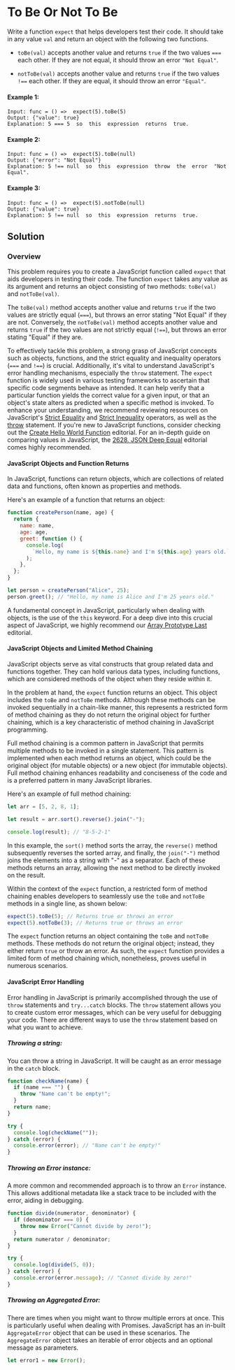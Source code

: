 # To Be Or Not To Be

Write a function `expect` that helps developers test their code. It should take in any value `val` and return an object with the following two functions.

- `toBe(val)` accepts another value and returns `true` if the two values `===` each other. If they are not equal, it should throw an error `"Not Equal"`.

- `notToBe(val)` accepts another value and returns `true` if the two values `!==` each other. If they are equal, it should throw an error `"Equal"`.

#### Example 1:

```
Input: func = () =>  expect(5).toBe(5)
Output: {"value": true}
Explanation: 5 === 5  so  this  expression  returns  true.
```

#### Example 2:

```
Input: func = () =>  expect(5).toBe(null)
Output: {"error": "Not Equal"}
Explanation: 5 !== null  so  this  expression  throw  the  error  "Not Equal".
```

#### Example 3:

```
Input: func = () =>  expect(5).notToBe(null)
Output: {"value": true}
Explanation: 5 !== null  so  this  expression  returns  true.
```

## Solution

### Overview

This problem requires you to create a JavaScript function called `expect` that aids developers in testing their code. The function `expect` takes any value as its argument and returns an object consisting of two methods: `toBe(val)` and `notToBe(val)`.

The `toBe(val)` method accepts another value and returns `true` if the two values are strictly equal (`===`), but throws an error stating "Not Equal" if they are not. Conversely, the `notToBe(val)` method accepts another value and returns `true` if the two values are not strictly equal (`!==`), but throws an error stating "Equal" if they are.

To effectively tackle this problem, a strong grasp of JavaScript concepts such as objects, functions, and the strict equality and inequality operators (`===` and `!==`) is crucial. Additionally, it's vital to understand JavaScript's error handling mechanisms, especially the `throw` statement. The `expect` function is widely used in various testing frameworks to ascertain that specific code segments behave as intended. It can help verify that a particular function yields the correct value for a given input, or that an object's state alters as predicted when a specific method is invoked. To enhance your understanding, we recommend reviewing resources on JavaScript's [Strict Equality](https://developer.mozilla.org/en-US/docs/Web/JavaScript/Reference/Operators/Strict_equality) and [Strict Inequality](https://developer.mozilla.org/en-US/docs/Web/JavaScript/Reference/Operators/Strict_inequality) operators, as well as the [throw](https://developer.mozilla.org/en-US/docs/Web/JavaScript/Reference/Statements/throw) statement. If you're new to JavaScript functions, consider checking out the [Create Hello World Function](https://leetcode.com/problems/create-hello-world-function/editorial/) editorial. For an in-depth guide on comparing values in JavaScript, the [2628. JSON Deep Equal](https://leetcode.com/problems/json-deep-equal/editorial/) editorial comes highly recommended.

#### JavaScript Objects and Function Returns

In JavaScript, functions can return objects, which are collections of related data and functions, often known as properties and methods.

Here's an example of a function that returns an object:

```javascript
function createPerson(name, age) {
  return {
    name: name,
    age: age,
    greet: function () {
      console.log(
        `Hello, my name is ${this.name} and I'm ${this.age} years old.`
      );
    },
  };
}

let person = createPerson("Alice", 25);
person.greet(); // "Hello, my name is Alice and I'm 25 years old."
```

A fundamental concept in JavaScript, particularly when dealing with objects, is the use of the `this` keyword. For a deep dive into this crucial aspect of JavaScript, we highly recommend our [Array Prototype Last](https://leetcode.com/problems/array-prototype-last/editorial/) editorial.

#### JavaScript Objects and Limited Method Chaining

JavaScript objects serve as vital constructs that group related data and functions together. They can hold various data types, including functions, which are considered methods of the object when they reside within it.

In the problem at hand, the `expect` function returns an object. This object includes the `toBe` and `notToBe` methods. Although these methods can be invoked sequentially in a chain-like manner, this represents a restricted form of method chaining as they do not return the original object for further chaining, which is a key characteristic of method chaining in JavaScript programming.

Full method chaining is a common pattern in JavaScript that permits multiple methods to be invoked in a single statement. This pattern is implemented when each method returns an object, which could be the original object (for mutable objects) or a new object (for immutable objects). Full method chaining enhances readability and conciseness of the code and is a preferred pattern in many JavaScript libraries.

Here's an example of full method chaining:

```javascript
let arr = [5, 2, 8, 1];

let result = arr.sort().reverse().join("-");

console.log(result); // "8-5-2-1"
```

In this example, the `sort()` method sorts the array, the `reverse()` method subsequently reverses the sorted array, and finally, the `join("-")` method joins the elements into a string with "-" as a separator. Each of these methods returns an array, allowing the next method to be directly invoked on the result.

Within the context of the `expect` function, a restricted form of method chaining enables developers to seamlessly use the `toBe` and `notToBe` methods in a single line, as shown below:

```javascript
expect(5).toBe(5); // Returns true or throws an error
expect(5).notToBe(3); // Returns true or throws an error
```

The `expect` function returns an object containing the `toBe` and `notToBe` methods. These methods do not return the original object; instead, they either return `true` or throw an error. As such, the `expect` function provides a limited form of method chaining which, nonetheless, proves useful in numerous scenarios.

#### JavaScript Error Handling

Error handling in JavaScript is primarily accomplished through the use of `throw` statements and `try...catch` blocks. The `throw` statement allows you to create custom error messages, which can be very useful for debugging your code. There are different ways to use the `throw` statement based on what you want to achieve.

##### Throwing a string:

You can throw a string in JavaScript. It will be caught as an error message in the `catch` block.

```javascript
function checkName(name) {
  if (name === "") {
    throw "Name can't be empty!";
  }
  return name;
}

try {
  console.log(checkName(""));
} catch (error) {
  console.error(error); // "Name can't be empty!"
}
```

##### Throwing an Error instance:

A more common and recommended approach is to throw an `Error` instance. This allows additional metadata like a stack trace to be included with the error, aiding in debugging.

```javascript
function divide(numerator, denominator) {
  if (denominator === 0) {
    throw new Error("Cannot divide by zero!");
  }
  return numerator / denominator;
}

try {
  console.log(divide(5, 0));
} catch (error) {
  console.error(error.message); // "Cannot divide by zero!"
}
```

##### Throwing an Aggregated Error:

There are times when you might want to throw multiple errors at once. This is particularly useful when dealing with Promises. JavaScript has an in-built `AggregateError` object that can be used in these scenarios. The `AggregateError` object takes an iterable of error objects and an optional message as parameters.

```javascript
let error1 = new Error();
```
